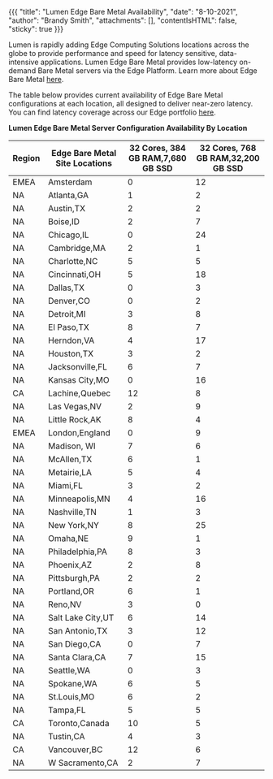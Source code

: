 {{{
  "title": "Lumen Edge Bare Metal Availability",
  "date": "8-10-2021",
  "author": "Brandy Smith",
  "attachments": [],
  "contentIsHTML": false,
  "sticky": true
}}}

Lumen is rapidly adding Edge Computing Solutions locations across the globe to provide performance and speed for latency sensitive, data-intensive applications.
Lumen Edge Bare Metal provides low-latency on-demand Bare Metal servers via the Edge Platform.
Learn more about Edge Bare Metal [here](/edge-computing-solutions/edge-bare-metal/).

The table below provides current availability of Edge Bare Metal configurations at each location, all designed to deliver near-zero latency.
You can find latency coverage across our Edge portfolio [here](https://www.lumen.com/en-us/resources/network-maps.html#edge-roadmap).

**Lumen Edge Bare Metal Server Configuration Availability By Location**

**Region**|**Edge Bare Metal Site Locations**|**32 Cores, 384 GB RAM,7,680 GB SSD**|**32 Cores, 768 GB RAM,32,200 GB SSD**
----------|----------------------------------|----------------------------------|------------------------------------------|
EMEA|Amsterdam|0|12
NA|Atlanta,GA|1|2
NA|Austin,TX|2|2
NA|Boise,ID|2|7
NA|Chicago,IL|0|24
NA|Cambridge,MA|2|1
NA|Charlotte,NC|5|5
NA|Cincinnati,OH|5|18
NA|Dallas,TX|0|3
NA|Denver,CO|0|2
NA|Detroit,MI|3|8
NA|El Paso,TX|8|7
NA|Herndon,VA|4|17
NA|Houston,TX|3|2
NA|Jacksonville,FL|6|7
NA|Kansas City,MO|0|16
CA|Lachine,Quebec|12|8
NA|Las Vegas,NV|2|9
NA|Little Rock,AK|8|4
EMEA|London,England|0|9
NA|Madison, WI|7|6
NA|McAllen,TX|6|1
NA|Metairie,LA|5|4
NA|Miami,FL|3|2
NA|Minneapolis,MN|4|16
NA|Nashville,TN|1|3
NA|New York,NY|8|25
NA|Omaha,NE|9|1
NA|Philadelphia,PA|8|3
NA|Phoenix,AZ|2|8
NA|Pittsburgh,PA|2|2
NA|Portland,OR|6|1
NA|Reno,NV|3|0
NA|Salt Lake City,UT|6|14
NA|San Antonio,TX|3|12
NA|San Diego,CA|0|7
NA|Santa Clara,CA|7|15
NA|Seattle,WA|0|3
NA|Spokane,WA|6|5
NA|St.Louis,MO|6|2
NA|Tampa,FL|5|5
CA|Toronto,Canada|10|5
NA|Tustin,CA|4|3
CA|Vancouver,BC|12|6
NA|W Sacramento,CA|2|7
